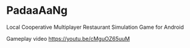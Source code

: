 # PadaaAaNg
Local Cooperative Multiplayer Restaurant Simulation Game for Android

Gameplay video https://youtu.be/cMguOZ65uuM
